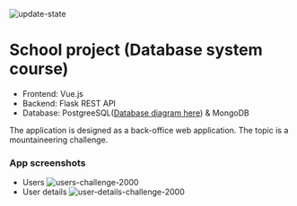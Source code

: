 ![update-state](https://user-images.githubusercontent.com/57301167/196265454-f5d2ee2f-fd92-4a52-8389-11c341ea1dd6.gif)

# School project (Database system course)
- Frontend: Vue.js
- Backend: Flask REST API
- Database: PostgreeSQL([Database diagram here](https://drawsql.app/teams/-b/diagrams/challenge-2000-1/embed)) & MongoDB


The application is designed as a back-office web application. The topic is a mountaineering challenge.

### App screenshots
- Users
![users-challenge-2000](https://user-images.githubusercontent.com/57301167/196155429-4288dc73-1b35-47b1-a5de-b81528849830.jpg)
- User details
![user-details-challenge-2000](https://user-images.githubusercontent.com/57301167/196155827-07aac3fa-4dd9-4d68-bee7-db131184f104.jpg)


